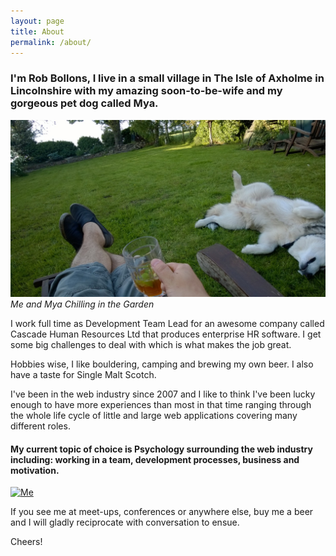 ```yaml
---
layout: page
title: About
permalink: /about/
---
```

### I'm Rob Bollons, I live in a small village in The Isle of Axholme in Lincolnshire with my amazing soon-to-be-wife and my gorgeous pet dog called Mya.

[![Me and Mya Chilling in the Garden](/img/About1.jpg)](/img/about1.jpg "Me and Mya Chilling in the Garden")
*Me and Mya Chilling in the Garden*

I work full time as Development Team Lead for an awesome company called Cascade Human Resources Ltd that produces enterprise HR software. I get some big challenges to deal with which is what makes the job great.

Hobbies wise, I like bouldering, camping and brewing my own beer. I also have a taste for Single Malt Scotch.

I've been in the web industry since 2007 and I like to think I've been lucky enough to have more experiences than most in that time ranging through the whole life cycle of little and large web applications covering many different roles.

#### My current topic of choice is Psychology surrounding the web industry including: working in a team, development processes, business and motivation. ####

[![Me](http://www.thenorthcode.net/wp-content/uploads/2014/05/WP_000547.jpg)](http://www.thenorthcode.net/wp-content/uploads/2014/05/WP_000547.jpg "Me")

If you see me at meet-ups, conferences or anywhere else, buy me a beer and I will gladly reciprocate with conversation to ensue.

Cheers!
